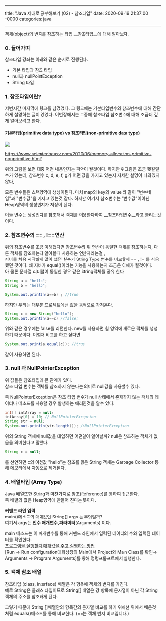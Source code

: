 
---
title: "Java 제대로 공부해보기 (02) - 참조타입"
date: 2020-09-19 21:37:00 -0000
categories: java

---
객체(object)의 번지를 참조하는 타입 __참조타입__에 대해 알아보자.

### 0. 들어가며
참조타입 강좌는 아래와 같은 순서로 진행된다.
- 기본 타입과 참조 타입
- null과 nullPointException
- String 타입


### 1. 참조타입이란?
저번시간 마지막에 링크를 남겼었다. 그 링크에는 기본타입변수와 참조변수에 대해 간단하게 설명하는 글이 있었다. 이번장에서는 그중에 참조타입 참조변수에 대해 조금더 깊게 알아보려고 한다.

#### 기본타입(primitive data type) vs 참조타입(non-primitive data type)
![](https://www.scientecheasy.com/wp-content/uploads/2018/06/memory-allocation.png)

https://www.scientecheasy.com/2020/06/memory-allocation-primitive-nonprimitive.html/

위의 그림을 보면 대충 어떤 내용인지는 파악이 될것이다. 하지만 위그림은 조금 헷갈릴수가 있는데, 참조변수 c, d, e, f, g가 어떤 값을 가지고 있는지 자세한 설명이 나와있지 않다,

모든 변수들은 스택영역에 생성이된다. 마치 map의 key와 value 와 같이 "변수네임"과 "변수값"을 가지고 있는것 같다.  하지만 여기서 참조변수는 "변수값"이아닌 Heap영역의 생성번지가 저장이 된다.   

이들 변수는 생성번지를 참조해서 객체를 이용한다하여 __참조타입변수__라고 불리는것이다.

### 2. 참조변수의 == ,  !==연산
위의 참조변수를 조금 이해했다면 참조변수의 위 연산이 동일한 객체를 참조하는지, 다른 객체를 잠조하는지 알아볼때 사용하는 연산자라는걸 ,   
자바를 처음 시작할때 많이 했던 실수가 String Type 변수를 비교할때 == , != 를 사용했던 것이다.  왜 자바가 equal()이라는 기능을 사용하는지 조금은 이해가 될것이다.  
아 물론 문자열 리터럴이 동일한 경우 같은 String객체를 공유 한다
~~~java
String a = "hello";
String b = "hello";

System.out.println(a==b) ; //true
~~~
하지만 우리는 대부분 프로젝트에선 값을 동적으로 가져온다.

~~~java
String c = new String("hello");
System.out.println(a==c) //false; 
~~~
위와 같은 경우에는 false를 리턴한다. new를 사용하면 힙 영역에 새로운 객체를 생성하기 때문이다.
이럴때 비교를 하고 싶다면  
~~~java
System.out.print(a.equal(c)); //true
~~~
같이 사용하면 된다.

### 3. null 과 NullPointerException
위 값들은 참조타입과 큰 관계가 있다.   
참조 타입 변수는 객체를 참조하지 않는다는 의미로 null값을 사용할수 있다.  

즉 NullPointerException은 참조 타입 변수가 null 상태에서 존재하지 않는 객체의 데이터나 메소드를 사용할 경우 발생하는 에러인것을 알수 있다. 
~~~java
int[] intArray = null;
intArray[0] = 10; // NullPointerException
String str = null;
System.out.println(str.length()); //NullPointerException
~~~

위의 String 객체에 null값을 대입하면 어떤일이 일어날까?
null은 참조하는 객체가 없음을 의미한다고 말했다. 
~~~java
String c = null;
~~~
를 선언하면 c의 이전값 "hello"는 참조를 잃은 String 객체는 Garbage Collector 통해 메모리에서 자동으로 제거된다.


### 4. 배열타입 (Array Type)

Java 배열또한 String과 마찬가지로 참조(Reference)를 통하여 접근한다.  
즉 배열의 값은 Heap영역에 만들어 진다는 뜻이다.

__커맨드 라인 입력__  
main()메소드의 매개값인 String[] args 는 무엇일까?  
여기서 args는 __인수,매개변수,파라미터__(Arguments) 이다.

main 메소드는 이 매개변수를 통해 커맨드 라인에서 입력된 데이터의 수와 입력된 데이터를 확인한다.  
[프로그램을 실행할때 매개값을 주고 실행하는 방법](https://medium.com/@katekim720/%EC%B0%B8%EC%A1%B0%ED%83%80%EC%9E%85%EB%B6%80%ED%84%B0-%ED%81%B4%EB%9E%98%EC%8A%A4%EA%B9%8C%EC%A7%80-e7982964b6c7)   
[Run → Run configuration대화상장의 Main에서 Project와 Main Class를 확인→ Arguments → Program Arguments]를 통해 명령프롬프트에서 실행한다.


### 5. 객체 참조 배열
참조타입 (class, interface) 배열은 각 항목에 객체의 번지를 가진다.  
예로 String은 클래스 타입이므로 String[] 배열은 강 항목에 문자열이 아닌 각 String 객체의 주소를 참조하게 된다. 

그렇기 때문에 String []배열안의 항목간의 문자열 비교를 하기 위해선 위에서 배운것 처럼 equals()메소드를 통해 비교한다. (==는 객체 번지 비교입니다.)

